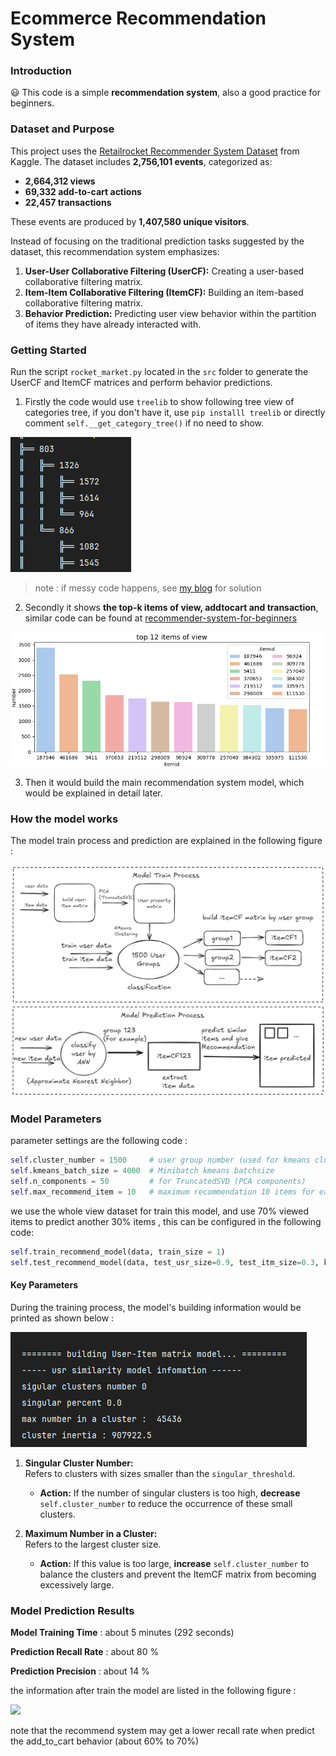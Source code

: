 # Ecommerce Recommendation System

### Introduction

😃 This code is a simple **recommendation system**, also a good practice for beginners.

### Dataset and Purpose

This project uses the [Retailrocket Recommender System Dataset](https://www.kaggle.com/datasets/retailrocket/ecommerce-dataset) from Kaggle. The dataset includes **2,756,101 events**, categorized as:

- **2,664,312 views**
- **69,332 add-to-cart actions**
- **22,457 transactions**

These events are produced by **1,407,580 unique visitors**.



Instead of focusing on the traditional prediction tasks suggested by the dataset, this recommendation system emphasizes:

1. **User-User Collaborative Filtering (UserCF):** Creating a user-based collaborative filtering matrix.
2. **Item-Item Collaborative Filtering (ItemCF):** Building an item-based collaborative filtering matrix.
3. **Behavior Prediction:** Predicting user view behavior within the partition of items they have already interacted with. 



### Getting Started

Run the script `rocket_market.py` located in the `src` folder to generate the UserCF and ItemCF matrices and perform behavior predictions.



1. Firstly the code would use `treelib` to show following tree view of categories tree, if you don't have it, use `pip installl treelib` or directly comment  `self.__get_category_tree()` if no need to show.  

![](attachments/2024-11-24-10-14-55-image.png)

> note : if messy code happens, see [my blog](https://blog.csdn.net/sbsbsb666666/article/details/142212249?spm=1001.2014.3001.5501) for solution



2.  Secondly it shows **the top-k  items of view, addtocart and transaction**, similar code can be found at  [recommender-system-for-beginners](https://www.kaggle.com/code/aafrin/retail-rocket-recommender-system-for-beginners) 

![](attachments/2024-11-24-10-20-30-image.png)

3. Then it would build the main recommendation system model, which would be explained in detail later. 



### How the model works

The model train process and prediction are explained in the following figure : 

![](attachments/2024-11-24-10-47-48-image.png)



### Model Parameters

parameter settings are the following code :

```python
self.cluster_number = 1500     # user group number (used for kmeans cluster)
self.kmeans_batch_size = 4000  # Minibatch kmeans batchsize
self.n_components = 50         # for TruncatedSVD (PCA components)
self.max_recommend_item = 10   # maximum recommendation 10 items for each item related
```

we use the whole view dataset for train this model, and use 70% viewed items to predict another 30% items , this can be configured in the following code:

```python
self.train_recommend_model(data, train_size = 1)
self.test_recommend_model(data, test_usr_size=0.9, test_itm_size=0.3, k_filter=3)
```

#### Key Parameters

During the training process,  the model's building information would be printed as shown below :

![](attachments/2024-11-24-10-23-26-image.png)

1. **Singular Cluster Number:**  
   Refers to clusters with sizes smaller than the `singular_threshold`.
   
   - **Action:** If the number of singular clusters is too high, **decrease** `self.cluster_number` to reduce the occurrence of these small clusters.

2. **Maximum Number in a Cluster:**  
   Refers to the largest cluster size.
   
   - **Action:** If this value is too large, **increase** `self.cluster_number` to balance the clusters and prevent the ItemCF matrix from becoming excessively large. 
   
   

### Model Prediction Results

**Model Training Time** : about 5 minutes (292 seconds) 

**Prediction Recall Rate** :   about 80 % 

**Prediction Precision** :  about 14 % 

the information after train the model are listed in the following figure : 

![](E:\GoogleSync\ClassReview\attachments\Pasted%20image%2020241124090503.png)

note that the recommend system may get a lower recall rate when predict the add_to_cart behavior (about 60% to 70%) 




